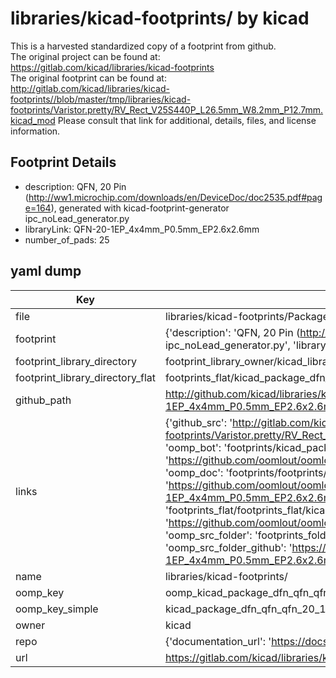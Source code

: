 # libraries/kicad-footprints/ by kicad  
This is a harvested standardized copy of a footprint from github.  
The original project can be found at:  
https://gitlab.com/kicad/libraries/kicad-footprints  
The original footprint can be found at:
http://gitlab.com/kicad/libraries/kicad-footprints//blob/master/tmp/libraries/kicad-footprints/Varistor.pretty/RV_Rect_V25S440P_L26.5mm_W8.2mm_P12.7mm.kicad_mod
Please consult that link for additional, details, files, and license information.  
## Footprint Details
* description: QFN, 20 Pin (http://ww1.microchip.com/downloads/en/DeviceDoc/doc2535.pdf#page=164), generated with kicad-footprint-generator ipc_noLead_generator.py  
* libraryLink: QFN-20-1EP_4x4mm_P0.5mm_EP2.6x2.6mm  
* number_of_pads: 25  
## yaml dump  
| Key | Value |  
| --- | --- |  
| file | libraries/kicad-footprints/Package_DFN_QFN.pretty/QFN-20-1EP_4x4mm_P0.5mm_EP2.6x2.6mm.kicad_mod |  
| footprint | {'description': 'QFN, 20 Pin (http://ww1.microchip.com/downloads/en/DeviceDoc/doc2535.pdf#page=164), generated with kicad-footprint-generator ipc_noLead_generator.py', 'libraryLink': 'QFN-20-1EP_4x4mm_P0.5mm_EP2.6x2.6mm', 'number_of_pads': 25} |  
| footprint_library_directory | footprint_library_owner/kicad_libraries/kicad-footprints/ |  
| footprint_library_directory_flat | footprints_flat/kicad_package_dfn_qfn_qfn_20_1ep_4x4mm_p0_5mm_ep2_6x2_6mm/working |  
| github_path | http://github.com/kicad/libraries/kicad-footprints//blob/master/tmp/libraries/kicad-footprints/Package_DFN_QFN.pretty/QFN-20-1EP_4x4mm_P0.5mm_EP2.6x2.6mm.kicad_mod |  
| links | {'github_src': 'http://gitlab.com/kicad/libraries/kicad-footprints//blob/master/tmp/libraries/kicad-footprints/Varistor.pretty/RV_Rect_V25S440P_L26.5mm_W8.2mm_P12.7mm.kicad_mod', 'github_src_repo': 'https://gitlab.com/kicad/libraries/kicad-footprints', 'oomp_bot': 'footprints/kicad_package_dfn_qfn_qfn_20_1ep_4x4mm_p0_5mm_ep2_6x2_6mm/working', 'oomp_bot_github': 'https://github.com/oomlout/oomlout_oomp_footprint_bot/tree/main/footprints/kicad_package_dfn_qfn_qfn_20_1ep_4x4mm_p0_5mm_ep2_6x2_6mm/working', 'oomp_doc': 'footprints/footprints/kicad/Package_DFN_QFN/QFN-20-1EP_4x4mm_P0.5mm_EP2.6x2.6mm/working/', 'oomp_doc_github': 'https://github.com/oomlout/oomlout_oomp_footprint_doc/tree/main/footprints/footprints/kicad/Package_DFN_QFN/QFN-20-1EP_4x4mm_P0.5mm_EP2.6x2.6mm/working', 'oomp_src_flat': 'footprints_flat/footprints_flat/kicad_package_dfn_qfn_qfn_20_1ep_4x4mm_p0_5mm_ep2_6x2_6mm/working', 'oomp_src_flat_github': 'https://github.com/oomlout/oomlout_oomp_footprint_src/tree/main/footprints_flat/kicad_package_dfn_qfn_qfn_20_1ep_4x4mm_p0_5mm_ep2_6x2_6mm/working', 'oomp_src_folder': 'footprints_folder/footprints_folder/kicad/Package_DFN_QFN/QFN-20-1EP_4x4mm_P0.5mm_EP2.6x2.6mm/working', 'oomp_src_folder_github': 'https://github.com/oomlout/oomlout_oomp_footprint_src/tree/main/footprints_folder/kicad/Package_DFN_QFN/QFN-20-1EP_4x4mm_P0.5mm_EP2.6x2.6mm/working'} |  
| name | libraries/kicad-footprints/ |  
| oomp_key | oomp_kicad_package_dfn_qfn_qfn_20_1ep_4x4mm_p0_5mm_ep2_6x2_6mm |  
| oomp_key_simple | kicad_package_dfn_qfn_qfn_20_1ep_4x4mm_p0_5mm_ep2_6x2_6mm |  
| owner | kicad |  
| repo | {'documentation_url': 'https://docs.github.com/rest/repos/repos#get-a-repository', 'message': 'Not Found'} |  
| url | https://gitlab.com/kicad/libraries/kicad-footprints |  

